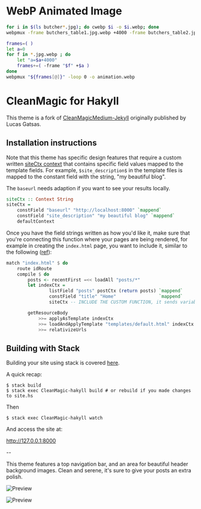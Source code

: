 # WebP Animated Image

```bash
for i in $(ls butcher*.jpg); do cwebp $i -o $i.webp; done
webpmux -frame butchers_table1.jpg.webp +4000 -frame butchers_table2.jpg.webp +8000 -loop 0 -o butchers_table.webp
```

```bash
frames=( )
let a=0
for f in *.jpg.webp ; do
    let "a=$a+4000"
    frames+=( -frame "$f" +$a )
done
webpmux "${frames[@]}" -loop 0 -o animation.webp
```

# CleanMagic for Hakyll

This theme is a fork of [CleanMagicMedium-Jekyll](https://github.com/SpaceG/CleanMagicMedium-Jekyll) originally published by Lucas Gatsas.

## Installation instructions

Note that this theme has specific design features that require a custom written [siteCtx context](https://github.com/katychuang/CleanMagic-hakyll/blob/master/site.hs#L68) that contains specific field values mapped to the template fields. For example, `$site_description$` in the template files is mapped to the constant field with the string, "my beautiful blog".

The `baseurl` needs adaption if you want to see your results locally.

```haskell
siteCtx :: Context String
siteCtx = 
    constField "baseurl" "http://localhost:8000" `mappend` 
    constField "site_description" "my beautiful blog" `mappend`
    defaultContext
```

Once you have the field strings written as how you'd like it, make sure that you're connecting this function where your pages are being rendered, for example in creating the `index.html` page, you want to include it, similar to the following ([ref](https://github.com/katychuang/CleanMagic-hakyll/blob/master/site.hs#L54)): 

```haskell
match "index.html" $ do
    route idRoute
    compile $ do
        posts <- recentFirst =<< loadAll "posts/*"
        let indexCtx =
                listField "posts" postCtx (return posts) `mappend`
                constField "title" "Home"                `mappend`
                siteCtx -- INCLUDE THE CUSTOM FUNCTION, it sends variable/values to the template in the lines below

        getResourceBody
            >>= applyAsTemplate indexCtx
            >>= loadAndApplyTemplate "templates/default.html" indexCtx
            >>= relativizeUrls
```

## Building with Stack

Building your site using stack is covered [here](https://jaspervdj.be/hakyll/tutorials/02-basics.html).

A quick recap:

```
$ stack build
$ stack exec CleanMagic-hakyll build # or rebuild if you made changes to site.hs
```

Then
```
$ stack exec CleanMagic-hakyll watch
```

And access the site at:

http://127.0.0.1:8000

--

This theme features a top navigation bar, and an area for beautiful header background images. Clean and serene, it's sure to give your posts an extra polish.

![Preview](https://github.com/katychuang/hakyll-cssgarden/blob/master/gallery/images/cleanMagic_hakyll-index.png?raw=true)

![Preview](https://raw.githubusercontent.com/SpaceG/spaceg.github.io/5f240c5e8b3f8e2cb9f776688466de651d5d8958/img/intro-theme-1.png)
